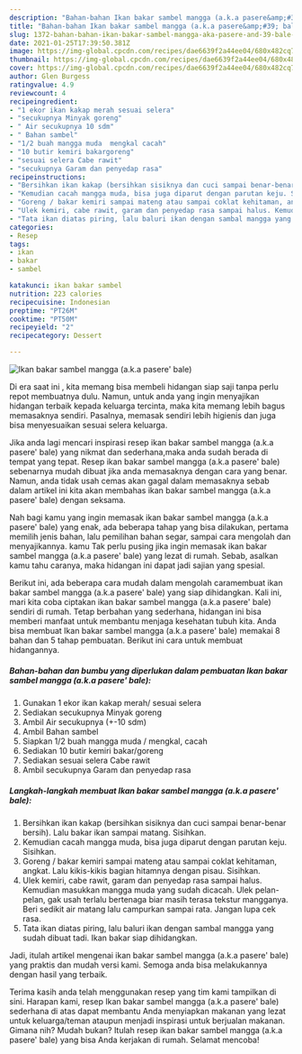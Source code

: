 ```yaml
---
description: "Bahan-bahan Ikan bakar sambel mangga (a.k.a pasere&amp;#39; bale) yang lezat Untuk Jualan"
title: "Bahan-bahan Ikan bakar sambel mangga (a.k.a pasere&amp;#39; bale) yang lezat Untuk Jualan"
slug: 1372-bahan-bahan-ikan-bakar-sambel-mangga-aka-pasere-and-39-bale-yang-lezat-untuk-jualan
date: 2021-01-25T17:39:50.381Z
image: https://img-global.cpcdn.com/recipes/dae6639f2a44ee04/680x482cq70/ikan-bakar-sambel-mangga-aka-pasere-bale-foto-resep-utama.jpg
thumbnail: https://img-global.cpcdn.com/recipes/dae6639f2a44ee04/680x482cq70/ikan-bakar-sambel-mangga-aka-pasere-bale-foto-resep-utama.jpg
cover: https://img-global.cpcdn.com/recipes/dae6639f2a44ee04/680x482cq70/ikan-bakar-sambel-mangga-aka-pasere-bale-foto-resep-utama.jpg
author: Glen Burgess
ratingvalue: 4.9
reviewcount: 4
recipeingredient:
- "1 ekor ikan kakap merah sesuai selera"
- "secukupnya Minyak goreng"
- " Air secukupnya 10 sdm"
- " Bahan sambel"
- "1/2 buah mangga muda  mengkal cacah"
- "10 butir kemiri bakargoreng"
- "sesuai selera Cabe rawit"
- "secukupnya Garam dan penyedap rasa"
recipeinstructions:
- "Bersihkan ikan kakap (bersihkan sisiknya dan cuci sampai benar-benar bersih). Lalu bakar ikan sampai matang. Sisihkan."
- "Kemudian cacah mangga muda, bisa juga diparut dengan parutan keju. Sisihkan."
- "Goreng / bakar kemiri sampai mateng atau sampai coklat kehitaman, angkat. Lalu kikis-kikis bagian hitamnya dengan pisau. Sisihkan."
- "Ulek kemiri, cabe rawit, garam dan penyedap rasa sampai halus. Kemudian masukkan mangga muda yang sudah dicacah. Ulek pelan-pelan, gak usah terlalu bertenaga biar masih terasa tekstur mangganya. Beri sedikit air matang lalu campurkan sampai rata. Jangan lupa cek rasa."
- "Tata ikan diatas piring, lalu baluri ikan dengan sambal mangga yang sudah dibuat tadi. Ikan bakar siap dihidangkan."
categories:
- Resep
tags:
- ikan
- bakar
- sambel

katakunci: ikan bakar sambel 
nutrition: 223 calories
recipecuisine: Indonesian
preptime: "PT26M"
cooktime: "PT50M"
recipeyield: "2"
recipecategory: Dessert

---
```



![Ikan bakar sambel mangga (a.k.a pasere&#39; bale)](https://img-global.cpcdn.com/recipes/dae6639f2a44ee04/680x482cq70/ikan-bakar-sambel-mangga-aka-pasere-bale-foto-resep-utama.jpg)

Di era  saat ini , kita memang bisa membeli hidangan siap saji tanpa perlu repot membuatnya dulu. Namun, untuk anda yang ingin menyajikan hidangan terbaik kepada keluarga tercinta, maka kita memang lebih bagus memasaknya sendiri. Pasalnya, memasak sendiri lebih higienis dan juga bisa menyesuaikan sesuai selera keluarga.

Jika anda lagi mencari inspirasi resep ikan bakar sambel mangga (a.k.a pasere&#39; bale) yang nikmat dan sederhana,maka anda sudah berada di tempat yang tepat. Resep ikan bakar sambel mangga (a.k.a pasere&#39; bale)  sebenarnya mudah dibuat jika anda memasaknya dengan cara yang benar. Namun, anda tidak usah cemas akan gagal dalam memasaknya 
sebab dalam artikel ini kita akan membahas ikan bakar sambel mangga (a.k.a pasere&#39; bale) dengan seksama.  



Nah bagi kamu yang ingin memasak ikan bakar sambel mangga (a.k.a pasere&#39; bale) yang enak, ada beberapa tahap yang bisa dilakukan, pertama memilih jenis bahan, lalu pemilihan bahan segar, sampai cara mengolah dan menyajikannya. kamu Tak perlu pusing jika ingin memasak ikan bakar sambel mangga (a.k.a pasere&#39; bale) yang lezat di rumah. Sebab, asalkan kamu  tahu caranya, maka hidangan ini dapat jadi sajian yang spesial.

Berikut ini, ada beberapa cara mudah dalam mengolah caramembuat ikan bakar sambel mangga (a.k.a pasere&#39; bale) yang siap dihidangkan. Kali ini, mari kita coba ciptakan ikan bakar sambel mangga (a.k.a pasere&#39; bale) sendiri di rumah. Tetap berbahan yang sederhana, hidangan ini bisa memberi manfaat untuk membantu menjaga kesehatan tubuh kita. Anda bisa membuat Ikan bakar sambel mangga (a.k.a pasere&#39; bale) memakai 8 bahan dan 5 tahap pembuatan. Berikut ini cara untuk membuat hidangannya.

<!--inarticleads1-->

##### Bahan-bahan dan bumbu yang diperlukan dalam pembuatan Ikan bakar sambel mangga (a.k.a pasere&#39; bale):

1. Gunakan 1 ekor ikan kakap merah/ sesuai selera
1. Sediakan secukupnya Minyak goreng
1. Ambil  Air secukupnya (+-10 sdm)
1. Ambil  Bahan sambel
1. Siapkan 1/2 buah mangga muda / mengkal, cacah
1. Sediakan 10 butir kemiri bakar/goreng
1. Sediakan sesuai selera Cabe rawit
1. Ambil secukupnya Garam dan penyedap rasa




<!--inarticleads2-->

##### Langkah-langkah membuat Ikan bakar sambel mangga (a.k.a pasere&#39; bale):

1. Bersihkan ikan kakap (bersihkan sisiknya dan cuci sampai benar-benar bersih). Lalu bakar ikan sampai matang. Sisihkan.
1. Kemudian cacah mangga muda, bisa juga diparut dengan parutan keju. Sisihkan.
1. Goreng / bakar kemiri sampai mateng atau sampai coklat kehitaman, angkat. Lalu kikis-kikis bagian hitamnya dengan pisau. Sisihkan.
1. Ulek kemiri, cabe rawit, garam dan penyedap rasa sampai halus. Kemudian masukkan mangga muda yang sudah dicacah. Ulek pelan-pelan, gak usah terlalu bertenaga biar masih terasa tekstur mangganya. Beri sedikit air matang lalu campurkan sampai rata. Jangan lupa cek rasa.
1. Tata ikan diatas piring, lalu baluri ikan dengan sambal mangga yang sudah dibuat tadi. Ikan bakar siap dihidangkan.




Jadi, itulah artikel mengenai  ikan bakar sambel mangga (a.k.a pasere&#39; bale)  yang praktis dan mudah versi kami. Semoga anda bisa melakukannya dengan hasil yang terbaik. 

Terima kasih anda telah menggunakan resep yang tim kami tampilkan di sini. Harapan kami, resep  Ikan bakar sambel mangga (a.k.a pasere&#39; bale) sederhana di atas dapat membantu Anda menyiapkan makanan yang lezat untuk keluarga/teman ataupun menjadi inspirasi untuk berjualan makanan. Gimana nih? Mudah bukan? Itulah resep ikan bakar sambel mangga (a.k.a pasere&#39; bale) yang bisa Anda kerjakan di rumah. Selamat mencoba!

